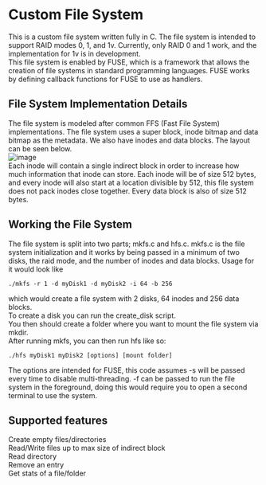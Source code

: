 # Custom File System

This is a custom file system written fully in C. The file system is intended to support RAID modes 0, 1, and 1v. Currently, only RAID 0 and 1 work, and the implementation for 1v is in development.   
This file system is enabled by FUSE, which is a framework that allows the creation of file systems in standard programming languages. FUSE works by defining callback functions for FUSE to use as handlers.  

## File System Implementation Details
The file system is modeled after common FFS (Fast File System) implementations. The file system uses a super block, inode bitmap and data bitmap as the metadata. We also have inodes and data blocks. The layout can be seen below.  
![image](https://github.com/user-attachments/assets/27d7802a-1d71-4835-b5e3-e7a1ad70bdbd)  
Each inode will contain a single indirect block in order to increase how much information that inode can store. Each inode will be of size 512 bytes, and every inode will also start at a location divisible by 512, this 
file system does not pack inodes close together. Every data block is also of size 512 bytes.

## Working the File System
The file system is split into two parts; mkfs.c and hfs.c. mkfs.c is the file system initialization and it works by being passed in a minimum of two disks, the raid mode, and the number of inodes and data blocks. Usage for it would look like
```
./mkfs -r 1 -d myDisk1 -d myDisk2 -i 64 -b 256
```
which would create a file system with 2 disks, 64 inodes and 256 data blocks.  
To create a disk you can run the create_disk script.  
You then should create a folder where you want to mount the file system via mkdir.  
After running mkfs, you can then run hfs like so:
```
./hfs myDisk1 myDisk2 [options] [mount folder]
```
The options are intended for FUSE, this code assumes -s will be passed every time to disable multi-threading. -f can be passed to run the file system in the foreground, doing this would require you to open a second terminal to use the system.

## Supported features
Create empty files/directories  
Read/Write files up to max size of indirect block  
Read directory  
Remove an entry  
Get stats of a file/folder  
